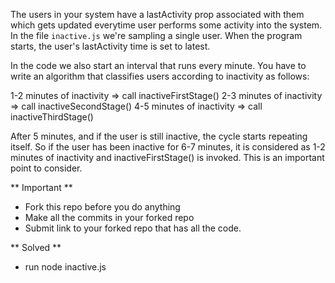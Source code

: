 The users in your system have a lastActivity prop associated with them which gets updated everytime user performs some activity into the system.
In the file `inactive.js` we're sampling a single user. When the program starts, the user's lastActivity time is set to latest.

In the code we also start an interval that runs every minute. You have to write an algorithm that classifies users according to inactivity as follows:

1-2 minutes of inactivity => call inactiveFirstStage()
2-3 minutes of inactivity => call inactiveSecondStage()
4-5 minutes of inactivity => call inactiveThirdStage()

After 5 minutes, and if the user is still inactive, the cycle starts repeating itself. So if the user has been inactive for 6-7 minutes, it is considered as 1-2 minutes of inactivity and inactiveFirstStage() is invoked. This is an important point to consider.

** Important **

- Fork this repo before you do anything
- Make all the commits in your forked repo
- Submit link to your forked repo that has all the code.

** Solved **

- run node inactive.js
